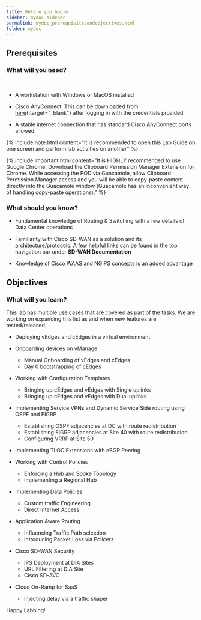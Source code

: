 ```yaml
---
title: Before you begin
sidebar: mydoc_sidebar
permalink: mydoc_prerequisitesandobjectives.html
folder: mydoc
---
```


## Prerequisites

### What will you need?
<br>


* A workstation with Windows or MacOS installed

* Cisco AnyConnect. This can be downloaded from [here](https://ghi-vpn.swat4partners.com){:target="_blank"} after logging in with the credentials provided

* A stable internet connection that has standard Cisco AnyConnect ports allowed

{% include note.html content="It is recommended to open this Lab Guide on one screen and perform lab activities on another" %}

{% include important.html content="It is HIGHLY recommended to use Google Chrome. Download the Clipboard Permission Manager Extension for Chrome. While accessing the POD via Guacamole, allow Clipboard Permission Manager access and you will be able to copy-paste content directly into the Guacamole window (Guacamole has an inconvenient way of handling copy-paste operations)." %}


### What should you know?

* Fundamental knowledge of Routing & Switching with a few details of Data Center operations

* Familiarity with Cisco SD-WAN as a solution and its architecture/protocols. A few helpful links can be found in the top navigation bar under **SD-WAN Documentation**

* Knowledge of Cisco WAAS and NGIPS concepts is an added advantage


## Objectives


### What will you learn?

This lab has multiple use cases that are covered as part of the tasks. We are working on expanding this list as and when new features are tested/released.

* Deploying vEdges and cEdges in a virtual environment

* Onboarding devices on vManage

   * Manual Onboarding of vEdges and cEdges
   * Day 0 bootstrapping of cEdges


* Working with Configuration Templates

  * Bringing up cEdges and vEdges with Single uplinks
  * Bringing up cEdges and vEdges with Dual uplinks


* Implementing Service VPNs and Dynamic Service Side routing using OSPF and EIGRP

  * Establishing OSPF adjacencies at DC with route redistribution
  * Establishing EIGRP adjacencies at Site 40 with route redistribution
  * Configuring VRRP at Site 50

* Implementing TLOC Extensions with eBGP Peering

* Working with Control Policies

  * Enforcing a Hub and Spoke Topology
  * Implementing a Regional Hub


* Implementing Data Policies

  * Custom traffic Engineering
  * Direct Internet Access




* Application Aware Routing

  * Influencing Traffic Path selection
  * Introducing Packet Loss via Policers


* Cisco SD-WAN Security

  * IPS Deployment at DIA Sites
  * URL Filtering at DIA Site
  * Cisco SD-AVC


* Cloud On-Ramp for SaaS

  * Injecting delay via a traffic shaper






Happy Labbing!
